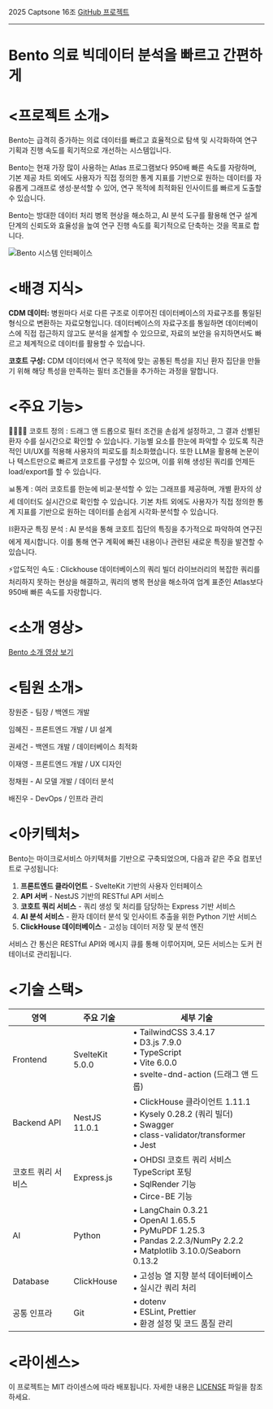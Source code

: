 2025 Captsone 16조                                                                                                       [GitHub 프로젝트](https://github.com/username/bento)

---

# Bento 의료 빅데이터 분석을 빠르고 간편하게

# <프로젝트 소개>

Bento는 급격히 증가하는 의료 데이터를 빠르고 효율적으로 탐색 및 시각화하여 연구 기획과 진행 속도를 획기적으로 개선하는 시스템입니다. 

Bento는 현재 가장 많이 사용하는 Atlas 프로그램보다 950배 빠른 속도를 자랑하며, 기본 제공 차트 외에도 사용자가 직접 정의한 통계 지표를 기반으로 원하는 데이터를 자유롭게 그래프로 생성·분석할 수 있어, 연구 목적에 최적화된 인사이트를 빠르게 도출할 수 있습니다.

Bento는 방대한 데이터 처리 병목 현상을 해소하고, AI 분석 도구를 활용해 연구 설계 단계의 신뢰도와 효율성을 높여 연구 진행 속도를 획기적으로 단축하는 것을 목표로 합니다.

![Bento 시스템 인터페이스](/public/logo512.png)

# <배경 지식>

**CDM 데이터:** 병원마다 서로 다른 구조로 이루어진 데이터베이스의 자료구조를 통일된 형식으로 변환하는 자료모형입니다. 데이터베이스의 자료구조를 통일하면 데이터베이스에 직접 접근하지 않고도 분석을 설계할 수 있으므로, 자료의 보안을 유지하면서도 빠르고 체계적으로 데이터를 활용할 수 있습니다.

**코호트 구성:** CDM 데이터에서 연구 목적에 맞는 공통된 특성을 지닌 환자 집단을 만들기 위해 해당 특성을 만족하는 필터 조건들을 추가하는 과정을 말합니다.

# <주요 기능>

👨‍👨‍👦‍👦 코호트 정의 : 드래그 앤 드롭으로 필터 조건을 손쉽게 설정하고, 그 결과 선별된 환자 수를 실시간으로 확인할 수 있습니다. 기능별 요소를 한눈에 파악할 수 있도록 직관적인 UI/UX를 적용해 사용자의 피로도를 최소화했습니다. 또한 LLM을 활용해 논문이나 텍스트만으로 빠르게 코호트를 구성할 수 있으며, 이를 위해 생성된 쿼리를 언제든 load/export를 할 수 있습니다.

📊통계 : 여러 코호트를 한눈에 비교·분석할 수 있는 그래프를 제공하며, 개별 환자의 상세 데이터도 실시간으로 확인할 수 있습니다. 기본 차트 외에도 사용자가 직접 정의한 통계 지표를 기반으로 원하는 데이터를 손쉽게 시각화·분석할 수 있습니다.

⛓️환자군 특징 분석 : AI 분석을 통해 코호트 집단의 특징을 추가적으로 파악하여 연구진에게 제시합니다. 이를 통해 연구 계획에 빠진 내용이나 관련된 새로운 특징을 발견할 수 있습니다.

⚡압도적인 속도 : Clickhouse 데이터베이스의 쿼리 빌더 라이브러리의 복잡한 쿼리를 처리하지 못하는 현상을 해결하고, 쿼리의 병목 현상을 해소하여 업계 표준인 Atlas보다 950배 빠른 속도를 자랑합니다.

# <소개 영상>

[Bento 소개 영상 보기](https://youtube.com/example)

# <팀원 소개>

장원준 - 팀장 / 백엔드 개발

임혜진 - 프론트엔드 개발 / UI 설계

권세건 - 백엔드 개발 / 데이터베이스 최적화

이재영 - 프론트엔드 개발 / UX 디자인

정채원 - AI 모델 개발 / 데이터 분석

배진우 - DevOps / 인프라 관리

# <아키텍처>

Bento는 마이크로서비스 아키텍처를 기반으로 구축되었으며, 다음과 같은 주요 컴포넌트로 구성됩니다:

1. **프론트엔드 클라이언트** - SvelteKit 기반의 사용자 인터페이스
2. **API 서버** - NestJS 기반의 RESTful API 서비스
3. **코호트 쿼리 서비스** - 쿼리 생성 및 처리를 담당하는 Express 기반 서비스
4. **AI 분석 서비스** - 환자 데이터 분석 및 인사이트 추출을 위한 Python 기반 서비스
5. **ClickHouse 데이터베이스** - 고성능 데이터 저장 및 분석 엔진

서비스 간 통신은 RESTful API와 메시지 큐를 통해 이루어지며, 모든 서비스는 도커 컨테이너로 관리됩니다.

# <기술 스택>

| 영역 | 주요 기술 | 세부 기술 |
| --- | --- | --- |
| Frontend | SvelteKit 5.0.0 | • TailwindCSS 3.4.17<br>• D3.js 7.9.0<br>• TypeScript<br>• Vite 6.0.0<br>• svelte-dnd-action (드래그 앤 드롭) |
| Backend API | NestJS 11.0.1 | • ClickHouse 클라이언트 1.11.1<br>• Kysely 0.28.2 (쿼리 빌더)<br>• Swagger<br>• class-validator/transformer<br>• Jest |
| 코호트 쿼리 서비스 | Express.js | • OHDSI 코호트 쿼리 서비스 TypeScript 포팅<br>• SqlRender 기능<br>• Circe-BE 기능 |
| AI | Python | • LangChain 0.3.21<br>• OpenAI 1.65.5<br>• PyMuPDF 1.25.3<br>• Pandas 2.2.3/NumPy 2.2.2<br>• Matplotlib 3.10.0/Seaborn 0.13.2 |
| Database | ClickHouse | • 고성능 열 지향 분석 데이터베이스<br>• 실시간 쿼리 처리 |
| 공통 인프라 | Git | • dotenv<br>• ESLint, Prettier<br>• 환경 설정 및 코드 품질 관리 |

# <라이센스>

이 프로젝트는 MIT 라이센스에 따라 배포됩니다. 자세한 내용은 [LICENSE](LICENSE) 파일을 참조하세요.